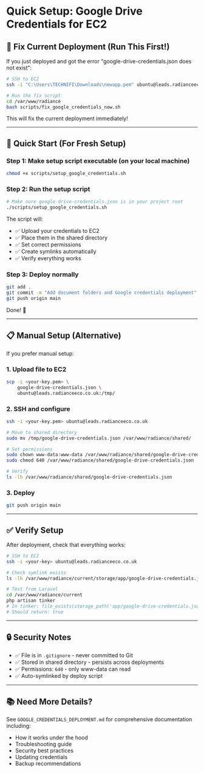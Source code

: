 # Quick Setup: Google Drive Credentials for EC2

## 🔧 Fix Current Deployment (Run This First!)

If you just deployed and got the error "google-drive-credentials.json does not exist":

```bash
# SSH to EC2
ssh -i "C:\Users\TECHNIFI\Downloads\newapp.pem" ubuntu@leads.radianceeco.co.uk

# Run the fix script
cd /var/www/radiance
bash scripts/fix_google_credentials_now.sh
```

This will fix the current deployment immediately!

---

## 🚀 Quick Start (For Fresh Setup)

### Step 1: Make setup script executable (on your local machine)
```bash
chmod +x scripts/setup_google_credentials.sh
```

### Step 2: Run the setup script
```bash
# Make sure google-drive-credentials.json is in your project root
./scripts/setup_google_credentials.sh
```

The script will:
- ✅ Upload your credentials to EC2
- ✅ Place them in the shared directory
- ✅ Set correct permissions
- ✅ Create symlinks automatically
- ✅ Verify everything works

### Step 3: Deploy normally
```bash
git add .
git commit -m "Add document folders and Google credentials deployment"
git push origin main
```

Done! 🎉

---

## 📋 Manual Setup (Alternative)

If you prefer manual setup:

### 1. Upload file to EC2
```bash
scp -i <your-key.pem> \
    google-drive-credentials.json \
    ubuntu@leads.radianceeco.co.uk:/tmp/
```

### 2. SSH and configure
```bash
ssh -i <your-key.pem> ubuntu@leads.radianceeco.co.uk

# Move to shared directory
sudo mv /tmp/google-drive-credentials.json /var/www/radiance/shared/

# Set permissions
sudo chown www-data:www-data /var/www/radiance/shared/google-drive-credentials.json
sudo chmod 640 /var/www/radiance/shared/google-drive-credentials.json

# Verify
ls -lh /var/www/radiance/shared/google-drive-credentials.json
```

### 3. Deploy
```bash
git push origin main
```

---

## ✅ Verify Setup

After deployment, check that everything works:

```bash
# SSH to EC2
ssh -i <your-key> ubuntu@leads.radianceeco.co.uk

# Check symlink exists
ls -lh /var/www/radiance/current/storage/app/google-drive-credentials.json

# Test from Laravel
cd /var/www/radiance/current
php artisan tinker
# In tinker: file_exists(storage_path('app/google-drive-credentials.json'));
# Should return: true
```

---

## 🔒 Security Notes

- ✅ File is in `.gitignore` - never committed to Git
- ✅ Stored in shared directory - persists across deployments
- ✅ Permissions: `640` - only www-data can read
- ✅ Auto-symlinked by deploy script

---

## 📚 Need More Details?

See `GOOGLE_CREDENTIALS_DEPLOYMENT.md` for comprehensive documentation including:
- How it works under the hood
- Troubleshooting guide
- Security best practices
- Updating credentials
- Backup recommendations


